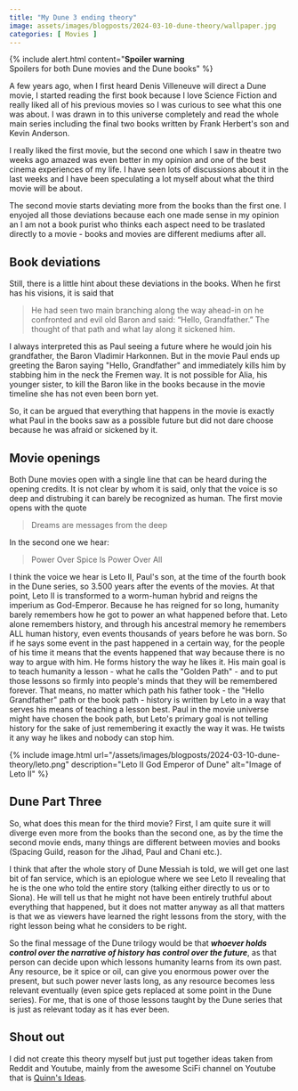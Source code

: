 ```yaml
---
title: "My Dune 3 ending theory"
image: assets/images/blogposts/2024-03-10-dune-theory/wallpaper.jpg
categories: [ Movies ]
---
```




{% include alert.html content="**Spoiler warning**<br/>Spoilers for both Dune movies and the Dune books" %}


A few years ago, when I first heard Denis Villeneuve will direct a Dune movie, I started reading the first book because I love Science Fiction and really liked all of his previous movies so I was curious to see what this one was about. I was drawn in to this universe completely and read the whole main series including the final two books written by Frank Herbert's son and Kevin Anderson.

I really liked the first movie, but the second one which I saw in theatre two weeks ago amazed was even better in my opinion and one of the best cinema experiences of my life. I have seen lots of discussions about it in the last weeks and I have been speculating a lot myself about what the third movie will be about.

The second movie starts deviating more from the books than the first one. I enyojed all those deviations because each one made sense in my opinion an I am not a book purist who thinks each aspect need to be traslated directly to a movie - books and movies are different mediums after all.

## Book deviations

Still, there is a little hint about these deviations in the books. When he first has his visions, it is said that
> He had seen two main branching along the way ahead-in on he confronted and evil old Baron and said: “Hello, Grandfather.” The thought of that path and what lay along it sickened him.

I always interpreted this as Paul seeing a future where he would join his grandfather, the Baron Vladimir Harkonnen. But in the movie Paul ends up greeting the Baron saying "Hello, Grandfather" and immediately kills him by stabbing him in the neck the Fremen way. It is not possible for Alia, his younger sister, to kill the Baron like in the books because in the movie timeline she has not even been born yet.

So, it can be argued that everything that happens in the movie is exactly what Paul in the books saw as a possible future but did not dare choose because he was afraid or sickened by it.

## Movie openings

Both Dune movies open with a single line that can be heard during the opening credits. It is not clear by whom it is said, only that the voice is so deep and distrubing it can barely be recognized as human. The first movie opens with the quote
> Dreams are messages from the deep

In the second one we hear:
>Power Over Spice Is Power Over All

I think the voice we hear is Leto II, Paul's son, at the time of the fourth book in the Dune series, so 3.500 years after the events of the movies. At that point, Leto II is transformed to a worm-human hybrid and reigns the imperium as God-Emperor. Because he has reigned for so long, humanity barely remembers how he got to power an what happened before that. Leto alone remembers history, and through his ancestral memory he remembers ALL human history, even events thousands of years before he was born. So if he says some event in the past happened in a certain way, for the people of his time it means that the events happened that way because there is no way to argue with him. He forms history the way he likes it. His main goal is to teach humanity a lesson - what he calls the "Golden Path" - and to put those lessons so firmly into people's minds that they will be remembered forever. That means, no matter which path his father took - the "Hello Grandfather" path or the book path - history is written by Leto in a way that serves his means of teaching a lesson best. Paul in the movie universe might have chosen the book path, but Leto's primary goal is not telling history for the sake of just remembering it exactly the way it was. He twists it any way he likes and nobody can stop him.

{% include image.html
    url="/assets/images/blogposts/2024-03-10-dune-theory/leto.png"
    description="Leto II God Emperor of Dune"
    alt="Image of Leto II" %}


## Dune Part Three

So, what does this mean for the third movie? First, I am quite sure it will diverge even more from the books than the second one, as by the time the second movie ends, many things are different between movies and books (Spacing Guild, reason for the Jihad, Paul and Chani etc.).

I think that after the whole story of Dune Messiah is told, we will get one last bit of fan service, which is an epiologue where we see Leto II revealing that he is the one who told the entire story (talking either directly to us or to Siona). He will tell us that he might not have been entirely truthful about everything that happened, but it does not matter anyway as all that matters is that we as viewers have learned the right lessons from the story, with the right lesson being what he considers to be right.

So the final message of the Dune trilogy would be that <b><i>whoever holds control over the narrative of history has control over the future</i></b>, as that person can decide upon which lessons humanity learns from its own past. Any resource, be it spice or oil, can give you enormous power over the present, but such power never lasts long, as any resource becomes less relevant eventually (even spice gets replaced at some point in the Dune series). For me, that is one of those lessons taught by the Dune series that is just as relevant today as it has ever been.

## Shout out

I did not create this theory myself but just put together ideas taken from Reddit and Youtube, mainly from the awesome SciFi channel on Youtube that is [Quinn's Ideas](https://www.youtube.com/@QuinnsIdeas).
